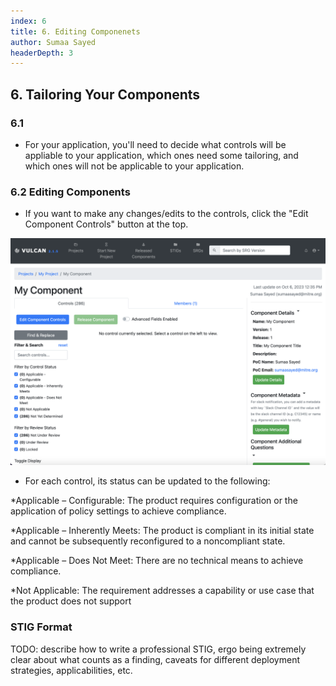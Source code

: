 ```yaml
---
index: 6
title: 6. Editing Componenets
author: Sumaa Sayed
headerDepth: 3
---
```


## 6. Tailoring Your Components

### 6.1
- For your application, you'll need to decide what controls will be appliable to your application, which ones need some tailoring, and which ones will not be applicable to your application.

### 6.2 Editing Components
- If you want to make any changes/edits to the controls, click the "Edit Component Controls" button at the top.

![Alt text](../../assets/img/Open_Component_Page.png)

- For each control, its status can be updated to the following:

*Applicable – Configurable: The product requires configuration or the application of policy settings to achieve compliance.

*Applicable – Inherently Meets: The product is compliant in its initial state and cannot be subsequently reconfigured to a noncompliant state.

*Applicable – Does Not Meet: There are no technical means to achieve compliance.

*Not Applicable: The requirement addresses a capability or use case that the product does not support

### STIG Format
TODO: describe how to write a professional STIG, ergo being extremely clear about what counts as a finding, caveats for different deployment strategies, applicabilities, etc.